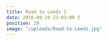 ```yaml
---
title: Road to Leeds 1
date: 2016-09-28 23:03:00 Z
position: 29
image: "/uploads/Road-to-Leeds.jpg"
---
```


